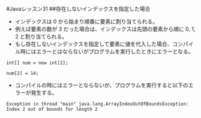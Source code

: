 #Javaレッスン31
##存在しないインデックスを指定した場合
- インデックスは 0 から始まり順番に要素に割り当てられる。
- 例えば要素の数が 3 だった場合は、インデックスは先頭の要素から順に 0, 1, 2 と割り当てられる。
- もし存在しないインデックスを指定して要素に値を代入した場合、コンパイル時にはエラーとはならないがプログラムを実行したときにエラーとなる。

```
int[] num = new int[2];

num[2] = 14;
```

- コンパイルの時にはエラーとならないが、プログラムを実行すると以下のエラーが発生する。

```
Exception in thread "main" java.lang.ArrayIndexOutOfBoundsException: Index 2 out of bounds for length 2

```
